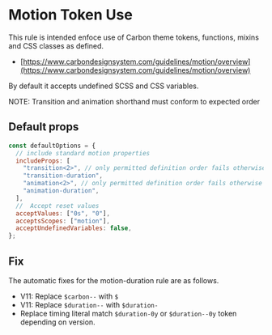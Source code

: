 # Motion Token Use

This rule is intended enfoce use of Carbon theme tokens, functions, mixins and CSS classes as defined.

- [https://www.carbondesignsystem.com/guidelines/motion/overview](https://www.carbondesignsystem.com/guidelines/motion/overview)

By default it accepts undefined SCSS and CSS variables.

NOTE: Transition and animation shorthand must conform to expected order

## Default props

```js
const defaultOptions = {
  // include standard motion properties
  includeProps: [
    "transition<2>", // only permitted definition order fails otherwise
    "transition-duration",
    "animation<2>", // only permitted definition order fails otherwise
    "animation-duration",
  ],
  //  Accept reset values
  acceptValues: ["0s", "0"],
  acceptsScopes: ["motion"],
  acceptUndefinedVariables: false,
};
```

## Fix

The automatic fixes for the motion-duration rule are as follows.

- V11: Replace `$carbon--` with `$`
- V11: Replace `$duration--` with `$duration-`
- Replace timing literal match `$duration-0y` or `$duration--0y` token depending on version.
